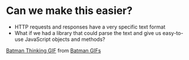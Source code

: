 # Can we make this easier?

* HTTP requests and responses have a very specific text format
* What if we had a library that could parse the text and give us easy-to-use JavaScript objects and methods?

<div style="width:700px;margin:0 auto;">
<div class="tenor-gif-embed" data-postid="4540781" data-share-method="host" data-width="100%" data-aspect-ratio="1.456140350877193"><a href="https://tenor.com/view/batman-thinking-contemplating-pondering-chin-gif-4540781">Batman Thinking GIF</a> from <a href="https://tenor.com/search/batman-gifs">Batman GIFs</a></div><script type="text/javascript" async src="https://tenor.com/embed.js"></script>
</div>
